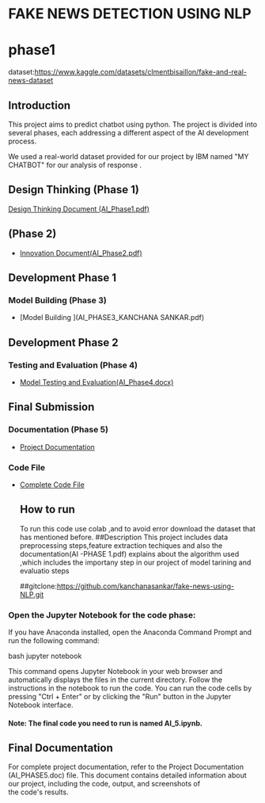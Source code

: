 # FAKE NEWS DETECTION USING NLP
# phase1
dataset:https://www.kaggle.com/datasets/clmentbisaillon/fake-and-real-news-dataset

## Introduction

This project aims to predict chatbot  using python. The project is divided into several phases, each addressing a different aspect of the AI development process.

We used a real-world dataset provided for our project by IBM named "MY CHATBOT" for our analysis of response .

## Design Thinking (Phase 1)
[Design Thinking Document (AI_Phase1.pdf)](https://github.com/kanchanasankar/fake-news-using-NLP/blob/main/fake%20news.pdf)
##  (Phase 2)
- [Innovation Document(AI_Phase2.pdf)](AI_Phase2.pdf)

## Development Phase 1 
### Model Building (Phase 3)
- [Model Building ](AI_PHASE3_KANCHANA SANKAR.pdf)

## Development Phase 2
### Testing and Evaluation (Phase 4)
- [Model Testing and Evaluation(AI_Phase4.docx)](https://github.com/Srirakshana/phase1/blob/main/AI_PHASE%20%204.docx)

## Final Submission 
### Documentation (Phase 5)
- [Project Documentation](AI_PHASE5.doc)
### Code File 
- [Complete Code File ](AI_5.ipynb)
  ## How to run
  To run this code use colab ,and to avoid error download the dataset that has mentioned before.
  ##Description
  This project includes data preprocessing steps,feature extraction techiques and also the documentation(AI -PHASE 1.pdf) explains about the algorithm used ,which includes the importany step in our project of model tarining and evaluatio steps

   ##gitclone:https://github.com/kanchanasankar/fake-news-using-NLP.git





### Open the Jupyter Notebook for the code phase:
If you have Anaconda installed, open the Anaconda Command Prompt and run the following command:

bash
jupyter notebook

This command opens Jupyter Notebook in your web browser and automatically displays the files in the current directory. Follow the instructions in the notebook to run the code. You can run the code cells by pressing "Ctrl + Enter" or by clicking the "Run" button in the Jupyter Notebook interface.
#### Note: The final code you need to run is named AI_5.ipynb.
## Final Documentation
For complete project documentation, refer to the Project Documentation (AI_PHASE5.doc) file. This document contains detailed information about our project, including the code, output, and screenshots of the code's results.
